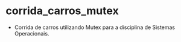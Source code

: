 # corrida_carros_mutex
- Corrida de carros utilizando Mutex para a disciplina de Sistemas Operacionais.
